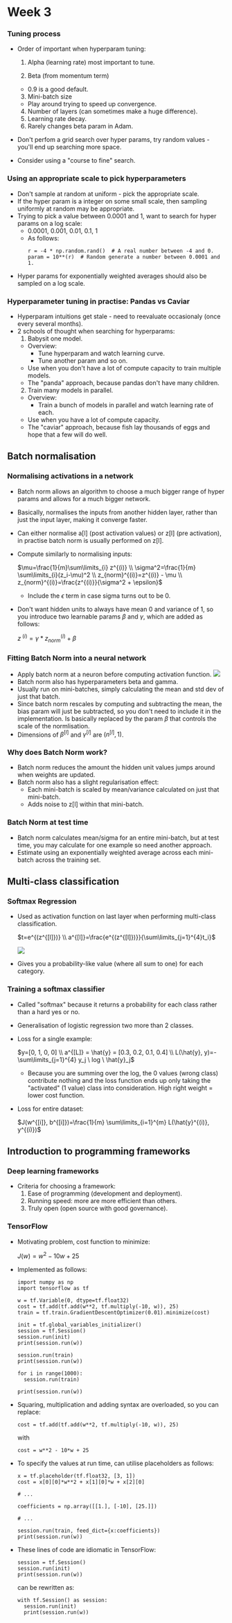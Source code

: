 # Week 3

### Tuning process

* Order of important when hyperparam tuning:
  1. Alpha (learning rate) most important to tune.

  2. Beta (from momentum term)
    * 0.9 is a good default.
  3. Mini-batch size
    * Play around trying to speed up convergence.

  4. Number of layers (can sometimes make a huge difference).
  5. Learning rate decay.
  6. Rarely changes beta param in Adam.
* Don't perfom a grid search over hyper params, try random values - you'll end up searching more space.
* Consider using a "course to fine" search.

### Using an appropriate scale to pick hyperparameters

* Don't sample at random at uniform - pick the appropriate scale.
* If the hyper param is a integer on some small scale, then sampling uniformly at random may be appropriate.
* Trying to pick a value between 0.0001 and 1, want to search for hyper params on a log scale:
  * 0.0001, 0.001, 0.01, 0.1, 1
  * As follows:
    ```
    r = -4 * np.random.rand()  # A real number between -4 and 0.
    param = 10**(r)  # Random generate a number between 0.0001 and 1.
    ```
* Hyper params for exponentially weighted averages should also be sampled on a log scale.

### Hyperparameter tuning in practise: Pandas vs Caviar

* Hyperparam intuitions get stale - need to reevaluate occasionaly (once every several months).
* 2 schools of thought when searching for hyperparams:
  1. Babysit one model.
    * Overview:
      * Tune hyperparam and watch learning curve.
      * Tune another param and so on.
    * Use when you don't have a lot of compute capacity to train multiple models.
    * The "panda" approach, because pandas don't have many children.
  2. Train many models in parallel.
    * Overview:
      * Train a bunch of models in parallel and watch learning rate of each.
    * Use when you have a lot of compute capacity.
    * The "caviar" approach, because fish lay thousands of eggs and hope that a few will do well.

## Batch normalisation

### Normalising activations in a network

* Batch norm allows an algorithm to choose a much bigger range of hyper params and allows for a much bigger network.
* Basically, normalises the inputs from another hidden layer, rather than just the input layer, making it converge faster.
* Can either normalise a[l] (post activation values) or z[l] (pre activation), in practise batch norm is usually performed on z[l].
* Compute similarly to normalising inputs:

  $\mu=\frac{1}{m}\sum\limits_{i} z^{(i)} \\ \sigma^2=\frac{1}{m} \sum\limits_{i}(z_i-\mu)^2 \\ z_{norm}^{(i)}=z^{(i)} - \mu \\ z_{norm}^{(i)}=\frac{z^{(i)}}{\sigma^2 + \epsilon}$

  * Include the  $\epsilon$ term in case sigma turns out to be 0.

* Don't want hidden units to always have mean 0 and variance of 1, so you introduce two learnable params $\beta$ and $\gamma$, which are added as follows:

  $z_{\text{~}}^{(i)}=\gamma * z_{norm}^{(i)} + \beta$

### Fitting Batch Norm into a neural network

* Apply batch norm at a neuron before computing activation function.
 ![](week-cbb1d99e.png)
 * Batch norm also has hyperparameters beta and gamma.
* Usually run on mini-batches, simply calculating the mean and std dev of just that batch.
* Since batch norm rescales by computing and subtracting the mean, the bias param will just be subtracted, so you don't need to include it in the implementation. Is basically replaced by the param $\beta$ that controls the scale of the normlisation.
* Dimensions of $\beta^{[l]}$ and $\gamma^{[l]}$ are $(n^{[l]}, 1)$.

### Why does Batch Norm work?

* Batch norm reduces the amount the hidden unit values jumps around when weights are updated.
* Batch norm also has a slight regularisation effect:
  * Each mini-batch is scaled by mean/variance calculated on just that mini-batch.
  * Adds noise to z[l] within that mini-batch.

### Batch Norm at test time

* Batch norm calculates mean/sigma for an entire mini-batch, but at test time, you may calculate for one example so need another approach.
* Estimate using an exponentially weighted average across each mini-batch across the training set.

## Multi-class classification

### Softmax Regression

* Used as activation function on last layer when performing multi-class classification.

  $t=e^{(z^{[l]})} \\ a^{[l]}=\frac{e^{(z^{[l]})}}{\sum\limits_{j=1}^{4}t_i}$

  ![](week-ba21118b.png)

* Gives you a probability-like value (where all sum to one) for each category.

### Training a softmax classifier

* Called "softmax" because it returns a probability for each class rather than a hard yes or no.
* Generalisation of logistic regression two more than 2 classes.

* Loss for a single example:

    $y=[0, 1, 0, 0] \\ a^{[L]} = \hat{y} = [0.3, 0.2, 0.1, 0.4] \\ L(\hat{y}, y)=-\sum\limits_{j=1}^{4} y_j \ log \ \hat{y}_j$

  * Because you are summing over the log, the 0 values (wrong class) contribute nothing and the loss function ends up only taking the "activated" (1 value) class into consideration. High right weight = lower cost function.

* Loss for entire dataset:

  $J(w^{[i]}, b^{[i]})=\frac{1}{m} \sum\limits_{i=1}^{m} L(\hat{y}^{(i)}, y^{(i)})$

## Introduction to programming frameworks

### Deep learning frameworks

* Criteria for choosing a framework:
  1. Ease of programming (development and deployment).
  2. Running speed: more are more efficient than others.
  3. Truly open (open source with good governance).

### TensorFlow

* Motivating problem, cost function to minimize:

  $J(w)=w^2-10w+25$

* Implemented as follows:

  ```
  import numpy as np
  import tensorflow as tf

  w = tf.Variable(0, dtype=tf.float32)
  cost = tf.add(tf.add(w**2, tf.multiply(-10, w)), 25)
  train = tf.train.GradientDescentOptimizer(0.01).minimize(cost)

  init = tf.global_variables_initializer()
  session = tf.Session()
  session.run(init)
  print(session.run(w))

  session.run(train)
  print(session.run(w))

  for i in range(1000):
    session.run(train)

  print(session.run(w))
  ```

* Squaring, multiplication and adding syntax are overloaded, so you can replace:

  ```
  cost = tf.add(tf.add(w**2, tf.multiply(-10, w)), 25)
  ```

  with

  ```
  cost = w**2 - 10*w + 25
  ```

* To specify the values at run time, can utilise placeholders as follows:

  ```
  x = tf.placeholder(tf.float32, [3, 1])
  cost = x[0][0]*w**2 + x[1][0]*w + x[2][0]

  # ...

  coefficients = np.array([[1.], [-10], [25.]])

  # ...

  session.run(train, feed_dict={x:coefficients})
  print(session.run(w))
  ```

* These lines of code are idiomatic in TensorFlow:

  ```
  session = tf.Session()
  session.run(init)
  print(session.run(w))
  ```

  can be rewritten as:

  ```
  with tf.Session() as session:
    session.run(init)
    print(session.run(w))
    ```
